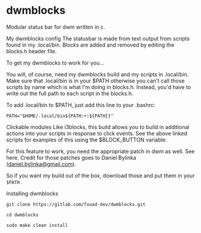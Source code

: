 # dwmblocks

Modular status bar for dwm written in c.

My dwmblocks config
The statusbar is made from text output from scripts found in my .local/bin.  Blocks are added and removed by editing the blocks.h header file.

To get my dwmblocks to work for you...

You will, of course, need my dwmblocks build and my scripts in .local/bin.  Make sure that .local/bin is in your $PATH otherwise you can't call those scripts by name which is what I'm doing in blocks.h.  Instead, you'd have to write out the full path to each script in the blocks.h.

To add .local/bin to $PATH, just add this line to your .bashrc:

`PATH="$HOME/.local/bin${PATH:+:${PATH}}"`

Clickable modules
Like i3blocks, this build allows you to build in additional actions into your scripts in response to click events. See the above linked scripts for examples of this using the $BLOCK_BUTTON variable.

For this feature to work, you need the appropriate patch in dwm as well. See here. Credit for those patches goes to Daniel Bylinka (daniel.bylinka@gmail.com).

So if you want my build out of the box, download those and put them in your `$PATH` .

Installing dwmblocks

`git clone https://gitlab.com/fouad-dev/dwmblocks.git`

`cd dwmblocks`

`sudo make clean install`

